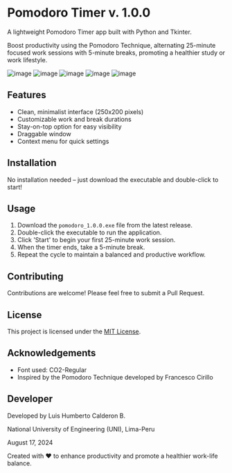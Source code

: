 # Pomodoro Timer v. 1.0.0
A lightweight Pomodoro Timer app built with Python and Tkinter.<p>
Boost productivity using the Pomodoro Technique, alternating 25-minute focused work sessions with 5-minute breaks, promoting a healthier study or work lifestyle.

![image](https://github.com/user-attachments/assets/dea97f79-5a37-4524-beb0-e57728176703)
![image](https://github.com/user-attachments/assets/b389e598-6db2-428f-9216-02f38f5c50a9)
![image](https://github.com/user-attachments/assets/8f2888f2-5563-4088-a796-fb37b8cb23a1)
![image](https://github.com/user-attachments/assets/d957b89f-82f9-4257-bd48-24db4436f45d)
![image](https://github.com/user-attachments/assets/0774c809-f43b-4006-8ff8-ae2e9913ff6d)

## Features

- Clean, minimalist interface (250x200 pixels)
- Customizable work and break durations
- Stay-on-top option for easy visibility
- Draggable window
- Context menu for quick settings

## Installation

No installation needed – just download the executable and double-click to start!

## Usage

1. Download the `pomodoro_1.0.0.exe` file from the latest release.
2. Double-click the executable to run the application.
3. Click 'Start' to begin your first 25-minute work session.
4. When the timer ends, take a 5-minute break.
5. Repeat the cycle to maintain a balanced and productive workflow.

## Contributing

Contributions are welcome! Please feel free to submit a Pull Request.

## License

This project is licensed under the [MIT License](LICENSE).

## Acknowledgements

- Font used: CO2-Regular
- Inspired by the Pomodoro Technique developed by Francesco Cirillo

## Developer

Developed by Luis Humberto Calderon B.<p>
National University of Engineering (UNI), Lima-Peru <p>
August 17, 2024


Created with ❤️ to enhance productivity and promote a healthier work-life balance.
